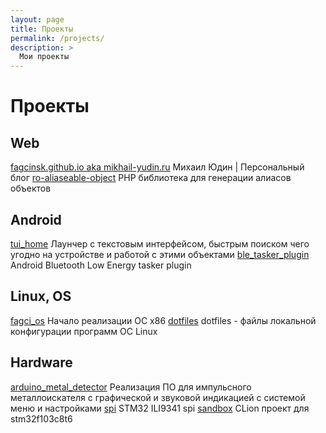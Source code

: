 ```yaml
---
layout: page
title: Проекты
permalink: /projects/
description: >
  Мои проекты
---
```


# Проекты

## Web

[fagcinsk.github.io aka mikhail-yudin.ru](https://github.com/fagcinsk/fagcinsk.github.io) Михаил Юдин | Персональный блог
[ro-aliaseable-object](https://github.com/fagcinsk/ro-aliaseable-object) PHP библиотека для генерации алиасов объектов

## Android

[tui_home](https://github.com/fagcinsk/tui_home) Лаунчер с текстовым интерфейсом, быстрым поиском чего угодно на устройстве и работой с этими объектами
[ble_tasker_plugin](https://github.com/fagcinsk/ble_tasker_plugin) Android Bluetooth Low Energy tasker plugin

## Linux, OS

[fagci_os](https://github.com/fagcinsk/fagci_os) Начало реализации ОС x86
[dotfiles](https://github.com/fagcinsk/dotfiles) dotfiles - файлы локальной конфигурации программ ОС Linux

## Hardware

[arduino_metal_detector](https://github.com/fagcinsk/arduino_metal_detector) Реализация ПО для импульсного металлоискателя с графической и звуковой индикацией с системой меню и настройками
[spi](https://github.com/fagcinsk/stm-ILI9341-spi) STM32 ILI9341 spi
[sandbox](https://github.com/fagcinsk/stm32-lcd-sandbox) CLion проект для stm32f103c8t6
